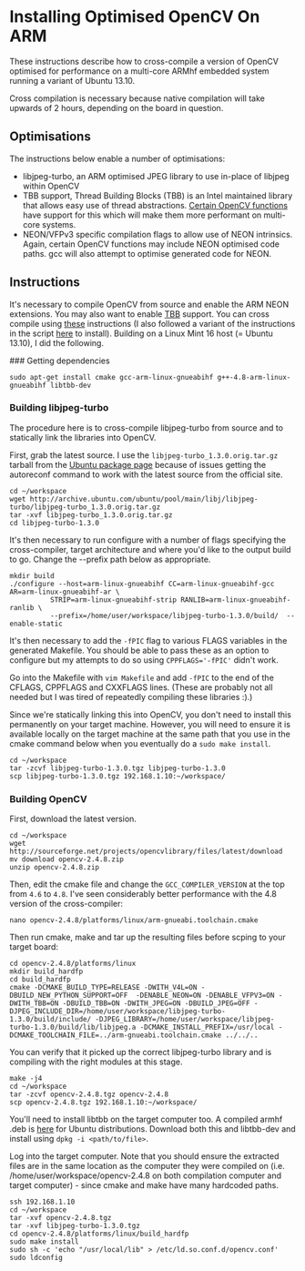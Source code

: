 Installing Optimised OpenCV On ARM
==================================

These instructions describe how to cross-compile a version of OpenCV optimised for performance on a multi-core ARMhf embedded system running a variant of Ubuntu 13.10.

Cross compilation is necessary because native compilation will take upwards of 2 hours, depending on the board in question.


Optimisations
-------------
The instructions below enable a number of optimisations:
+ libjpeg-turbo, an ARM optimised JPEG library to use in-place of libjpeg within OpenCV
+ TBB support, Thread Building Blocks (TBB) is an Intel maintained library that allows easy use of thread abstractions. [Certain OpenCV functions][opencv-libtbb] have support for this which will make them more performant on multi-core systems.
+ NEON/VFPv3 specific compilation flags to allow use of NEON intrinsics. Again, certain OpenCV functions may include NEON optimised code paths. gcc will also attempt to optimise generated code for NEON.

Instructions
------------
It's necessary to compile OpenCV from source and enable the ARM NEON extensions. You may also want to enable [TBB][tbb] support. You can cross compile using [these][2] instructions (I also followed a variant of the instructions in the script [here][3] to install). Building on a Linux Mint 16 host (= Ubuntu 13.10), I did the following.

### Getting dependencies
```
sudo apt-get install cmake gcc-arm-linux-gnueabihf g++-4.8-arm-linux-gnueabihf libtbb-dev
```

### Building libjpeg-turbo
The procedure here is to cross-compile libjpeg-turbo from source and to statically link the libraries into OpenCV. 

First, grab the latest source. I use the `libjpeg-turbo_1.3.0.orig.tar.gz` tarball from the [Ubuntu package page][libjpeg-turbo8] because of issues getting the autoreconf command to work with the latest source from the official site.

```
cd ~/workspace
wget http://archive.ubuntu.com/ubuntu/pool/main/libj/libjpeg-turbo/libjpeg-turbo_1.3.0.orig.tar.gz
tar -xvf libjpeg-turbo_1.3.0.orig.tar.gz
cd libjpeg-turbo-1.3.0
```

It's then necessary to run configure with a number of flags specifying the cross-compiler, target architecture and where you'd like to the output build to go. Change the --prefix path below as appropriate.
```
mkdir build
./configure --host=arm-linux-gnueabihf CC=arm-linux-gnueabihf-gcc AR=arm-linux-gnueabihf-ar \
          STRIP=arm-linux-gnueabihf-strip RANLIB=arm-linux-gnueabihf-ranlib \
          --prefix=/home/user/workspace/libjpeg-turbo-1.3.0/build/  --enable-static
```

It's then necessary to add the `-fPIC` flag to various FLAGS variables in the generated Makefile. You should be able to pass these as an option to configure but my attempts to do so using `CPPFLAGS='-fPIC'` didn't work.

Go into the Makefile with `vim Makefile` and add `-fPIC` to the end of the CFLAGS, CPPFLAGS and CXXFLAGS lines. (These are probably not all needed but I was tired of repeatedly compiling these libraries :).)

Since we're statically linking this into OpenCV, you don't need to install this permanently on your target machine. However, you will need to ensure it is available locally on the target machine at the same path that you use in the cmake command below when you eventually do a `sudo make install`. 

```
cd ~/workspace
tar -zcvf libjpeg-turbo-1.3.0.tgz libjpeg-turbo-1.3.0
scp libjpeg-turbo-1.3.0.tgz 192.168.1.10:~/workspace/
```

### Building OpenCV

First, download the latest version.
```
cd ~/workspace
wget http://sourceforge.net/projects/opencvlibrary/files/latest/download
mv download opencv-2.4.8.zip
unzip opencv-2.4.8.zip
```

Then, edit the cmake file and change the `GCC_COMPILER_VERSION` at the top from `4.6` to `4.8`. I've seen considerably better performance with the 4.8 version of the cross-compiler:
```
nano opencv-2.4.8/platforms/linux/arm-gnueabi.toolchain.cmake
```

Then run cmake, make and tar up the resulting files before scping to your target board:
```
cd opencv-2.4.8/platforms/linux
mkdir build_hardfp
cd build_hardfp
cmake -DCMAKE_BUILD_TYPE=RELEASE -DWITH_V4L=ON -DBUILD_NEW_PYTHON_SUPPORT=OFF  -DENABLE_NEON=ON -DENABLE_VFPV3=ON -DWITH_TBB=ON -DBUILD_TBB=ON -DWITH_JPEG=ON -DBUILD_JPEG=OFF -DJPEG_INCLUDE_DIR=/home/user/workspace/libjpeg-turbo-1.3.0/build/include/ -DJPEG_LIBRARY=/home/user/workspace/libjpeg-turbo-1.3.0/build/lib/libjpeg.a -DCMAKE_INSTALL_PREFIX=/usr/local -DCMAKE_TOOLCHAIN_FILE=../arm-gnueabi.toolchain.cmake ../../..
```
You can verify that it picked up the correct libjpeg-turbo library and is compiling with the right modules at this stage.

```
make -j4
cd ~/workspace
tar -zcvf opencv-2.4.8.tgz opencv-2.4.8
scp opencv-2.4.8.tgz 192.168.1.10:~/workspace/
```

You'll need to install libtbb on the target computer too. A compiled armhf .deb is [here][libtbb] for Ubuntu distributions. Download both this and libtbb-dev and install using `dpkg -i <path/to/file>`.

Log into the target computer. Note that you should ensure the extracted files are in the same location as the computer they were compiled on (i.e. /home/user/workspace/opencv-2.4.8 on both compilation computer and target computer) - since cmake and make have many hardcoded paths.

```
ssh 192.168.1.10
cd ~/workspace
tar -xvf opencv-2.4.8.tgz
tar -xvf libjpeg-turbo-1.3.0.tgz
cd opencv-2.4.8/platforms/linux/build_hardfp
sudo make install
sudo sh -c 'echo "/usr/local/lib" > /etc/ld.so.conf.d/opencv.conf'
sudo ldconfig
```

[1]: http://docs.opencv.org/doc/tutorials/introduction/linux_install/linux_install.html
[2]: http://docs.opencv.org/doc/tutorials/introduction/crosscompilation/arm_crosscompile_with_cmake.html
[3]: https://help.ubuntu.com/community/OpenCV
[tbb]: https://www.threadingbuildingblocks.org/
[libtbb]: https://launchpad.net/ubuntu/saucy/armhf/libtbb2
[opencv-libtbb]: http://experienceopencv.blogspot.com/2011/07/parallelizing-loops-with-intel-thread.html
[libjpeg-turbo8]: http://packages.ubuntu.com/saucy/libjpeg-turbo8
